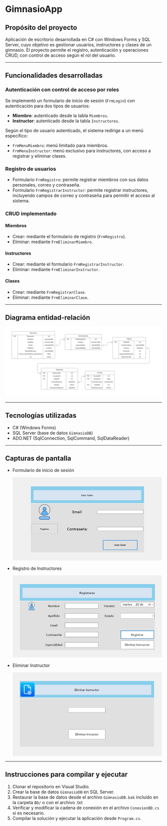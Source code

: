 # GimnasioApp

## Propósito del proyecto

Aplicación de escritorio desarrollada en C# con Windows Forms y SQL Server, cuyo objetivo es gestionar usuarios, instructores y clases de un gimnasio. El proyecto permite el registro, autenticación y operaciones CRUD, con control de acceso según el rol del usuario.

---

## Funcionalidades desarrolladas

### Autenticación con control de acceso por roles

Se implementó un formulario de inicio de sesión (`FrmLogin`) con autenticación para dos tipos de usuarios:

- **Miembro**: autenticado desde la tabla `Miembros`.
- **Instructor**: autenticado desde la tabla `Instructores`.

Según el tipo de usuario autenticado, el sistema redirige a un menú específico:

- `FrmMenuMiembro`: menú limitado para miembros.
- `FrmMenuInstructor`: menú exclusivo para instructores, con acceso a registrar y eliminar clases.

### Registro de usuarios

- Formulario `FrmRegistro`: permite registrar miembros con sus datos personales, correo y contraseña.
- Formulario `FrmRegistrarInstructor`: permite registrar instructores, incluyendo campos de correo y contraseña para permitir el acceso al sistema.

### CRUD implementado

#### Miembros
- Crear: mediante el formulario de registro (`FrmRegistro`).
- Eliminar: mediante `FrmEliminarMiembro`.

#### Instructores
- Crear: mediante el formulario `FrmRegistrarInstructor`.
- Eliminar: mediante `FrmEliminarInstructor`.

#### Clases
- Crear: mediante `FrmRegistrarClase`.
- Eliminar: mediante `FrmEliminarClase`.

---

## Diagrama entidad-relación

![Diagrama entidad-relación](Imagenes/Diagrama.png)

---

## Tecnologías utilizadas

- C# (Windows Forms)
- SQL Server (base de datos `GimnasioDB`)
- ADO.NET (SqlConnection, SqlCommand, SqlDataReader)

---

## Capturas de pantalla


- Formulario de inicio de sesión
  
  ![Login](Imagenes/login.png)

- Registro de Instructores
  
  ![Registro de miembro](Imagenes/Registro.png)

- Eliminar Instructor
  
  ![Eliminar](Imagenes/Eliminar.png)

---

## Instrucciones para compilar y ejecutar

1. Clonar el repositorio en Visual Studio.
2. Crear la base de datos `GimnasioDB` en SQL Server.
3. Restaurar la base de datos desde el archivo `GimnasioDB.bak` incluido en la carpeta `BD/` o con el archivo .txt
4. Verificar y modificar la cadena de conexión en el archivo `ConexionBD.cs` si es necesario.
5. Compilar la solución y ejecutar la aplicación desde `Program.cs`.
